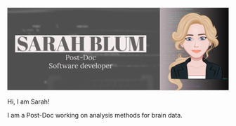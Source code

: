 ![Alt Text](https://github.com/s4rify/s4rify/blob/master/banner_small_avatar.png)

Hi, I am Sarah!

I am a Post-Doc working on analysis methods for brain data.